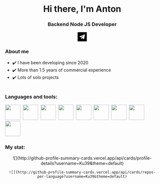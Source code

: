 <!-- <div id="header" align="center"> -->
<div align="center">
  <h1>Hi there, I'm Anton</h1>
  <h3>Backend Node JS Developer</h3>
  <a href="https://t.me/ku399">
    <svg width="30px" version="1.1" id="Capa_1" xmlns="http://www.w3.org/2000/svg" xmlns:xlink="http://www.w3.org/1999/xlink" x="0px" y="0px" viewBox="0 0 242.667 242.667" style="enable-background:new 0 0 242.667 242.667;" xml:space="preserve"><path d="M162.443,86.061l-54.044,50.235c-1.899,1.765-3.126,4.135-3.473,6.704l-1.839,13.641c-0.245,1.82-2.806,2.003-3.308,0.237 l-7.08-24.875c-0.808-2.839,0.37-5.87,2.883-7.418l65.484-40.334C162.241,83.528,163.454,85.121,162.443,86.061z M242.667,0v242.667 H0V0H242.667z M188.665,58.301l-137.51,53.047c-3.39,1.308-3.364,6.114,0.04,7.385L84.7,131.24l12.97,41.708 c0.831,2.671,4.099,3.656,6.267,1.888l18.677-15.226c1.958-1.596,4.744-1.674,6.788-0.19l33.689,24.459 c2.319,1.684,5.604,0.414,6.187-2.392l24.675-118.699C194.59,59.727,191.583,57.175,188.665,58.301z"/></svg>
  </a>
</div>

<h3>About me</h3>

-   ✔️ I have been developing since 2020
-   ✔️ More than 1.5 years of commercial experience
-   ✔️ Lots of solo projects

<h1></h1>
<h3>Languages and tools: </h3>

<img width="50px" src="https://cdn.jsdelivr.net/gh/devicons/devicon@latest/icons/javascript/javascript-original.svg" />&nbsp;
<img width="50px" src="https://cdn.jsdelivr.net/gh/devicons/devicon@latest/icons/typescript/typescript-original.svg" />&nbsp;
<img width="50px" src="https://cdn.jsdelivr.net/gh/devicons/devicon@latest/icons/nodejs/nodejs-original.svg" />&nbsp;
<img width="50px" src="https://cdn.jsdelivr.net/gh/devicons/devicon@latest/icons/nestjs/nestjs-original.svg" />&nbsp;
<img width="50px" src="https://cdn.jsdelivr.net/gh/devicons/devicon@latest/icons/express/express-original.svg" />&nbsp;
<img width="50px" src="https://cdn.jsdelivr.net/gh/devicons/devicon@latest/icons/mongodb/mongodb-original.svg" />&nbsp;
<img width="50px" src="https://cdn.jsdelivr.net/gh/devicons/devicon@latest/icons/postgresql/postgresql-original.svg" />&nbsp;
<img width="50px" src="https://cdn.jsdelivr.net/gh/devicons/devicon@latest/icons/prisma/prisma-original.svg" />&nbsp;
<img width="50px" src="https://cdn.jsdelivr.net/gh/devicons/devicon@latest/icons/git/git-original.svg" />&nbsp;

<h3>My stat: </h3>
<div align="center">
    ![](http://github-profile-summary-cards.vercel.app/api/cards/profile-details?username=Ku39&theme=default)

    ![](http://github-profile-summary-cards.vercel.app/api/cards/repos-per-language?username=Ku39&theme=default)

</div>
